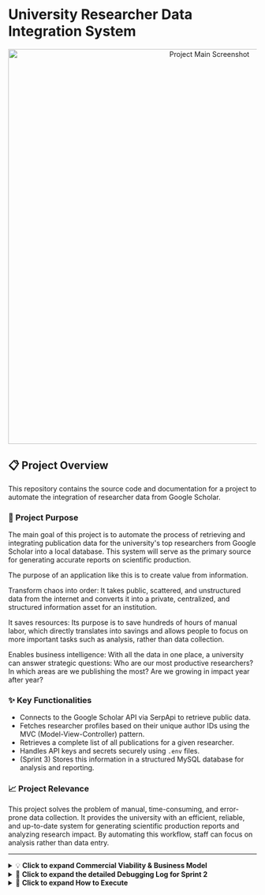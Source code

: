 # University Researcher Data Integration System

<p align="center">
  <img width="800" alt="Project Main Screenshot" src="https://github.com/user-attachments/assets/daa770de-d56e-4679-a201-ce6c84ddb49c">
</p>

## 📋 Project Overview

This repository contains the source code and documentation for a project to automate the integration of researcher data from Google Scholar.

### 🎯 Project Purpose

The main goal of this project is to automate the process of retrieving and integrating publication data for the university's top researchers from Google Scholar into a local database. This system will serve as the primary source for generating accurate reports on scientific production.

The purpose of an application like this is to create value from information.

Transform chaos into order: It takes public, scattered, and unstructured data from the internet and converts it into a private, centralized, and structured information asset for an institution.

It saves resources: Its purpose is to save hundreds of hours of manual labor, which directly translates into savings and allows people to focus on more important tasks such as analysis, rather than data collection.

Enables business intelligence: With all the data in one place, a university can answer strategic questions: Who are our most productive researchers? In which areas are we publishing the most? Are we growing in impact year after year?

### ✨ Key Functionalities

- Connects to the Google Scholar API via SerpApi to retrieve public data.
- Fetches researcher profiles based on their unique author IDs using the MVC (Model-View-Controller) pattern.
- Retrieves a complete list of all publications for a given researcher.
- Handles API keys and secrets securely using `.env` files.
- (Sprint 3) Stores this information in a structured MySQL database for analysis and reporting.

### 📈 Project Relevance

This project solves the problem of manual, time-consuming, and error-prone data collection. It provides the university with an efficient, reliable, and up-to-date system for generating scientific production reports and analyzing research impact. By automating this workflow, staff can focus on analysis rather than data entry.

---

<details>
<summary>💡 <strong>Click to expand Commercial Viability & Business Model</strong></summary>

### 🎯 Target Audience

This service is designed for institutions that need to track and analyze their research output, such as:

- **Universities & Academic Institutions:** For accreditation, global rankings, and faculty performance reviews.
- **Research Centers & Labs:** To justify funding and generate progress reports.
- **Corporate R&D Departments:** To monitor internal innovation and competitor activity.

### 💰 Value Proposition

The core value of this service lies in transforming a manual, error-prone process into an efficient, automated system that delivers:

- **Cost Savings:** Drastically reduces the hours spent on manual data collection.
- **Data Accuracy:** Provides reliable, up-to-date information for credible reporting.
- **Strategic Insights:** Enables data-driven decisions on performance, funding, and hiring.

### 🚀 Monetization Model: Software as a Service (SaaS)

The proposed business model is a tiered subscription service, offering different levels of functionality to meet diverse needs.

- **Starter Tier:** Aimed at small teams or individual labs, tracking a limited number of researchers with monthly data updates.
- **Professional Tier:** Designed for entire departments or medium-sized institutions, offering a higher researcher limit, weekly updates, and data export features (CSV, PDF).
- **Enterprise Tier:** A full solution for large universities, providing unlimited researchers, daily updates, advanced analytics dashboards, and API access for integration with their internal systems.

### 🌐 Future Growth

Future expansion opportunities include:

- Integrating other data sources like Scopus, Web of Science, and PubMed.
- Developing advanced citation and collaboration network analysis.
- Offering cross-institutional benchmarking services.

## Proposal for Professional Services

Luis David Martínez Gutiérrez
Data Engineer
luisdavidmtz3@gmail.com
05 / 10 7 2025

### Introduction:

We appreciate the opportunity to present our proposal. Our goal is to provide professional solutions in the area of custom software development, guaranteeing quality, timely delivery, and a favorable cost-benefit ratio for your company, the University Innovation Center.

### Project scope

This service includes:

Activity 1: Analysis of the Google Scholar API, design of the system architecture (MVC, DAO), and project planning (Backlog, Roadmap).

Activity 2: Development of the data extraction engine in Java, including the logic to connect to the API, handle secure authentication, and process the received data (JSON).

Activity 3: Design and implementation of the database in MySQL, including a normalized schema with tables for researchers and articles.

Activity 4: Development of advanced features: pagination handling to obtain complete histories, logic to avoid duplicates in the database, and a dynamic configuration system.

Not included (unless agreed separately):

Development of a graphical or web interface (the current application is console-based).

Future API licensing costs or higher consumption plans.

Technical support and post-delivery maintenance (available under a monthly retainer agreement).

### Deliverables

Upon completion of the project, the following will be delivered:

Complete source code for the Java application, documented and managed in a GitHub repository.

Database script (schema.sql) for creating and configuring the structure in MySQL.

Complete project documentation (README.md) including architecture, execution guide, and development log.

Basic training for technical staff to run the application and manage the researchers to be processed from the database.

### Estimated timeline

Phase 1 – Planning and Analysis (Sprint 1): 1 week

Phase 2 – Engine and API Development (Sprint 2): 2 weeks

Phase 3 – Database Integration (Sprint 3): 1 week

Phase 4 – Implementation of Improvements (Refactoring): 1 week

Total estimated time: [5 weeks].

### Financial investment

Proposed payment plan:

Option A: Per complete project -> $45,000 MXN + IVA (~$3,750 USD + Tax)

Option B: Per hour -> $400 MXN per hour (~$20 USD/hr) (estimated 110-130 hours)

Option C: Extended package -> Contract for 10 hours per month for post-delivery support and maintenance for $6,000 MXN/month (~$300 USD/month).

Prices include professional labor. They do not include VAT or costs for materials or licenses, unless specified.

### Payment terms

30% advance payment upon acceptance of the proposal ($13,500 MXN).

40% upon delivery of the functional engine with API connection (end of Phase 2) ($14,850 MXN).

30% upon completion and delivery of the entire project with database integration (end of Phase 4) ($13,500 MXN).

Quote validity: 30 days from the date of issue.

### Customer Benefits

Automation and Cost Savings: Complete elimination of the manual data collection process, freeing up valuable resources.

Accuracy and Reliability: A comprehensive database free of human error is guaranteed, ideal for generating critical reports.

Scalable and Professional Solution: The architecture used (MVC, DAO, normalized database) allows the system to grow and adapt to future needs.

Autonomy and Control: The configuration of which researchers to process is managed from the database, giving the customer control without having to touch the code.

Sincerely,

Luis David Martínez Gutiérrez

Software Engineer | Java Backend Developer

luisdavidmtz3@gmail.com

</details>

<details>
<summary>🐛 <strong>Click to expand the detailed Debugging Log for Sprint 2</strong></summary>

### Error 1: `ClassNotFoundException`

- **Situation:** I had just created the Model classes (`Author.java`, `Article.java`) and when trying to run the project for the first time, the program wouldn't start.
- **Error:**
  ```text
  Error: Could not find or load main class com.university.Main
  Caused by: java.lang.ClassNotFoundException: com.university.Main
  ```
- **Diagnosis:** The error meant that Java couldn't find the program's "entry point." This was because the project structure was still incomplete (missing the `Main.java` class, View, and Controller).
- **Solution:** I understood that I couldn't run an incomplete program. The solution was to follow the development plan and build the remaining components (`View` and `Controller`) before attempting another execution.

### Error 2: API Key Not Found (Environment Variable)

- **Situation:** With all the MVC code written, the program would run but stop immediately. I was using `System.getenv()` to read the API Key.
- **Error:**
  ```text
  Error: No se encontró la variable de entorno 'SERPAPI_KEY'.
  Por favor, configúrala antes de ejecutar el programa.
  ```
- **Diagnosis:** The `export SERPAPI_KEY="..."` command in the terminal is temporary and only works for that specific session. When running the program from an IDE or a new terminal, that variable is "forgotten".
- **Solution:** I adopted a more robust and professional solution:
  1.  Added the `dotenv-java` dependency to `pom.xml`.
  2.  Created a `.env` file to securely store the API Key.
  3.  Added the `.env` file to `.gitignore` to keep the secret key out of the repository.
  4.  Modified `Main.java` to use the new library and read the key from the `.env` file.

### Error 3: `.env` File Not Found (`DotenvException`)

- **Situation:** After configuring the `dotenv-java` library, the program still couldn't find the key.
- **Error:**
  ```text
  io.github.cdimascio.dotenv.DotenvException: Could not find ./.env on the file system
  ```
- **Diagnosis:** The "working directory" changed depending on how the program was executed (IDE vs. Maven command line), creating confusion about where the `.env` file should be.
- **Solution:** I implemented a "foolproof" solution: placed a copy of the `.env` file in **two locations**: one in the project root (`UniversityResearcherIntegration/`) and another inside the module folder (`app/`). This way, the program would always find it.

### Error 4: Maven Failure (`No POM in this directory`)

- **Situation:** This error appeared several times when trying to run the program from the terminal.
- **Error:**
  ```text
  [ERROR] Failed to execute goal ... there is no POM in this directory
  ```
- **Diagnosis:** The `mvn` command was being executed in the wrong folder. Maven needs to be in the same folder as the `pom.xml` file to work, which in my case was the `app/` folder.
- **Solution:** I established the "Golden Rule": Always navigate into the correct folder with `cd app` **before** executing any `mvn` command.

### Error 5: API Returning Partial Data

- **Situation:** The program finally ran without configuration errors but the result was `No se pudo obtener la información del autor`.
- **Logical Error:** The JSON response only contained metadata, not the actual author data.
- **Diagnosis:** The `author_id` of the first researcher I tested was returning an incomplete JSON payload for an unknown reason.
- **Solution:** As a diagnostic step, I changed the `author_id` in `Main.java` to that of another researcher (Yoshua Bengio), which allowed me to receive a complete JSON response.

### Error 6: JSON Parsing Error (`JsonSyntaxException` in `interests`)

- **Situation:** Using the new `author_id`, the program received data but crashed when trying to read it.
- **Error:**
  ```text
  JsonSyntaxException: ... Expected a STRING but was BEGIN_OBJECT at path $.author.interests[0]
  ```
- **Diagnosis:** My `Author.java` class expected a list of simple strings (`List<String>`) for the `interests` field, but the API sent me a list of more complex objects.
- **Solution:**
  1.  Created a new `Interest.java` class to match the object structure.
  2.  Modified `Author.java` to use `List<Interest>`.
  3.  Adjusted `AuthorView.java` to correctly read and display the titles from this new list of objects.

### Error 7: Publication List Not Appearing

- **Situation:** After fixing the `interests` issue, the program showed author data but still no publications.
- **Logical Error:** The article list wasn't being parsed from the JSON.
- **Diagnosis:** After analyzing the full JSON, I discovered two things:
  1.  The `articles` list was a "sibling" to the `author` object, not nested inside it.
  2.  The publication field was named `publication`, not `publication_info`.
- **Solution:**
  1.  Moved the `List<Article> articles` field from the `Author.java` class to the `ApiResponse.java` class.
  2.  Renamed the field in `Article.java` from `publication_info` to `publication`.
  3.  Adjusted `AuthorView.java` and `AuthorController.java` to handle this correct structure.

### Error 8: "Ghost" Compilation Error (`Unresolved compilation problem`)

- **Situation:** After restructuring the Model classes, the program refused to compile despite the code being syntactically correct.
- **Error:**
  ```text
  java.lang.Error: Unresolved compilation problem: ... missing type Article
  ```
- **Diagnosis:** Maven or the IDE were using "stale" or corrupted versions of the previously compiled files (`.class`), causing type confusion.
- **Solution:** I forced a complete and clean rebuild of the project using the command `mvn clean install`. This deleted all old compiled files and rebuilt the project from scratch, resolving the "ghost" error.

</details>

<details>
<summary>🚀 <strong>Click to expand How to Execute</strong></summary>

### Prerequisites

- Java JDK 17 or higher
- Maven 3.6 or higher
- A SerpApi account and your private API key

### Installation and Execution

1.  **Clone the repository:**
    ```bash
    git clone [https://github.com/LuisDavid0912/UniversityResearcherIntegration.git](https://github.com/LuisDavid0912/UniversityResearcherIntegration.git)
    cd UniversityResearcherIntegration
    ```
2.  **Set up the MySQL Database:**
    Open MySQL Workbench, connect to your local server, and run the following SQL commands to create the database and the table:

    ```sql
    CREATE DATABASE university_research;

    USE university_research;

    CREATE TABLE articles (
        id INT AUTO_INCREMENT PRIMARY KEY,
        title VARCHAR(255) NOT NULL,
        authors TEXT,
        publication_info VARCHAR(255),
        article_link TEXT,
        researcher_name VARCHAR(255) NOT NULL,
        retrieved_at TIMESTAMP DEFAULT CURRENT_TIMESTAMP
    );
    ```

3.  **Create the `.env` file:**
    Create a file named `.env` in the root of the `UniversityResearcherIntegration/` directory (and a copy inside `app/`). Add your API key and database credentials:
    ```bash
    SERPAPI_KEY="your_private_api_key_here"
    DB_URL="jdbc:mysql://localhost:3306/university_research"
    DB_USER="your_db_username"
    DB_PASSWORD="your_db_password"
    ```
4.  **Navigate to the app directory:**
    ```bash
    cd app
    ```
5.  **Build the project:**
    This command cleans previous builds and compiles the entire project.
    ```bash
    mvn clean install
    ```
6.  **Run the application:**
    This command executes the main class, which will fetch data from the API and save it to your database.
    ```bash
    mvn exec:java -Dexec.mainClass="com.university.project.Main"
    ```
7.  **Verify the results in the database:**
Go back to MySQL Workbench and run a query to see the stored data:
`sql
    SELECT * FROM articles;
    `
You should see 6 rows of data in the results grid.xec:java -Dexec.mainClass="com.university.project.Main"
```
</details>

<details>
<summary>🔧 <strong> Current Status of The Project: A Robust Data Integration Application</strong></summary>

## Professional Architecture:

Uses the MVC (Model-View-Controller) pattern to separate business logic (the Controller), data structure (the Model), and presentation (the View).

Uses the DAO (Data Access Object) pattern to isolate all communication with the database, keeping your business logic clean of SQL code.

## Key Features:

Dynamic Configuration: The application no longer depends on hardcoded data. It reads its “task list” (which researchers to process) directly from the database (researchers with is_tracked = TRUE).

### Secure Connection:

Load all sensitive credentials (API Key, database username and password) from an .env file that is ignored by Git, following best security practices.

### External API Integration:

Efficiently connect to the SerpApi API to obtain data in JSON format.

### Pagination Handling:

Not satisfied with the first page. Automatically iterates over all pages of results for a researcher to obtain their complete publication history.

### Limit Control:

Despite being able to obtain all the data, I added a “control knob” (ARTICLE_LIMIT) to limit the number of articles to be processed, making it more efficient and controllable for evaluation.

### Persistence in Normalized Database:

Stores information in a well-structured MySQL database, with separate tables for researchers and articles, connected by a foreign key (FOREIGN KEY). This avoids redundancy and is the professional standard.

### Duplicate Handling:

It is smart enough not to create duplicate researchers in the database thanks to the “search or create” logic of ResearcherDao.

### Robust Error Handling:

The application does not crash if the API returns an unexpected response; instead, it reports the error and continues with the next researcher.

## </details>

<p align="center"><i>This project is being developed as part of the Digital NAO "Server and Database Commands" challenge.</i></p>
